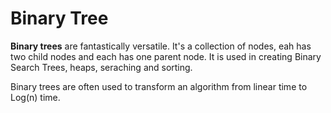 # Binary Tree

**Binary trees** are fantastically versatile. It's a collection of nodes, eah has two child nodes and each has one parent node. It is used in creating Binary Search Trees, heaps, seraching and sorting. 

Binary trees are often used to transform an algorithm from linear time to Log(n) time.
